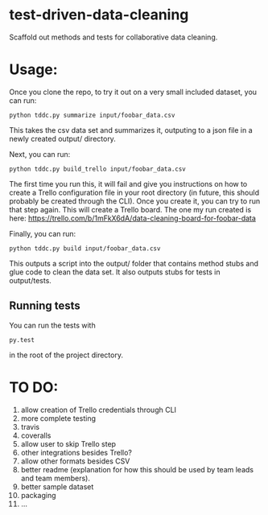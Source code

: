 # test-driven-data-cleaning

Scaffold out methods and tests for collaborative data cleaning.

# Usage:
Once you clone the repo, to try it out on a very small included dataset, you can run:

```python tddc.py summarize input/foobar_data.csv```

This takes the csv data set and summarizes it, outputing to a json file in a newly created output/ directory.

Next, you can run:

```python tddc.py build_trello input/foobar_data.csv```

The first time you run this, it will fail and give you instructions on how to create a Trello configuration file in your root directory (in future, this should probably be created through the CLI).
Once you create it, you can try to run that step again. This will create a Trello board. The one my run created is here: https://trello.com/b/1mFkX6dA/data-cleaning-board-for-foobar-data

Finally, you can run:

```python tddc.py build input/foobar_data.csv```

This outputs a script into the output/ folder that contains method stubs and glue code to clean the data set. It also outputs stubs for tests in output/tests.

## Running tests

You can run the tests with 

```py.test```

in the root of the project directory.


# TO DO:

1. allow creation of Trello credentials through CLI
2. more complete testing
3. travis
4. coveralls
5. allow user to skip Trello step
6. other integrations besides Trello?
7. allow other formats besides CSV
8. better readme (explanation for how this should be used by team leads and team members).
9. better sample dataset
10. packaging 
11. ...